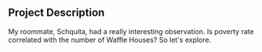 ## Project Description

My roommate, Schquita, had a really interesting observation. Is poverty rate correlated with the number of Waffle Houses? So let's explore.
